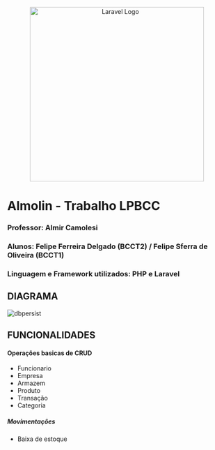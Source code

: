 <p align="center"><a href="https://laravel.com" target="_blank"><img src="https://raw.githubusercontent.com/laravel/art/master/logo-lockup/5%20SVG/2%20CMYK/1%20Full%20Color/laravel-logolockup-cmyk-red.svg" width="400" alt="Laravel Logo"></a></p>

# Almolin - Trabalho LPBCC

### Professor: Almir Camolesi
### Alunos: Felipe Ferreira Delgado (BCCT2) / Felipe Sferra de Oliveira (BCCT1)
### Linguagem e Framework utilizados: PHP e Laravel

## DIAGRAMA
![dbpersist](https://github.com/FelipeSferra/Projeto_Almolin/assets/86127586/0f62a59b-13f5-4151-ae88-296ad1a97322)

## FUNCIONALIDADES

#### Operações basicas de CRUD 
  - Funcionario
  - Empresa
  - Armazem
  - Produto
  - Transação
  - Categoria

##### Movimentações
  - Baixa de estoque
